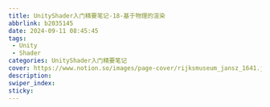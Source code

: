 ```yaml
---
title: UnityShader入门精要笔记-18-基于物理的渲染
abbrlink: b2035145
date: 2024-09-11 08:45:45
tags:
 - Unity
 - Shader
categories: UnityShader入门精要笔记
cover: https://www.notion.so/images/page-cover/rijksmuseum_jansz_1641.jpg
description:
swiper_index:
sticky:
---
```

